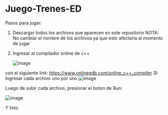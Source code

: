 # Juego-Trenes-ED
Pasos para jugar:
1) Descargar todos los archivos que aparecen en este repositorio
   NOTA: No cambiar el nombre de los archivos ya que esto afectaria al momento de jugar
2) Ingresar al compilador online de c++

   ![image](https://github.com/user-attachments/assets/aa5639fb-a456-4370-9e93-b15cb0003413)

con el siguiente link: https://www.onlinegdb.com/online_c++_compiler
3) Ingresar cada archivo uno por uno
![image](https://github.com/user-attachments/assets/1bf5e29a-0631-4518-8942-29d569cb6420)

Luego de subir cada archivo, presionar el boton de Run:

![image](https://github.com/user-attachments/assets/227223d0-7a14-46ad-b1b4-e4e86b041ad8)

Y listo
